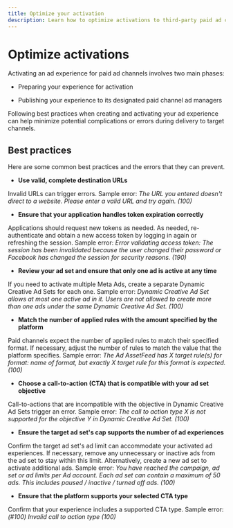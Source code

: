 ```yaml
---
title: Optimize your activation
description: Learn how to optimize activations to third-party paid ad channels.
---
```

# Optimize activations

Activating an ad experience for paid ad channels involves two main phases:

* Preparing your experience for activation

* Publishing your experience to its designated paid channel ad managers

Following best practices when creating and activating your ad experience can help minimize potential complications or errors during delivery to target channels.

## Best practices

Here are some common best practices and the errors that they can prevent.

* **Use valid, complete destination URLs**

Invalid URLs can trigger errors. Sample error: _The URL you entered doesn't direct to a website. Please enter a valid URL and try again. (100)_

* **Ensure that your application handles token expiration correctly**

Applications should request new tokens as needed. As needed, re-authenticate and obtain a new access token by logging in again or refreshing the session. Sample error: _Error validating access token: The session has been invalidated because the user changed their password or Facebook has changed the session for security reasons. (190)_

* **Review your ad set and ensure that only one ad is active at any time**

If you need to activate multiple Meta Ads, create a separate Dynamic Creative Ad Sets for each one. Sample error: _Dynamic Creative Ad Set allows at most one active ad in it. Users are not allowed to create more than one ads under the same Dynamic Creative Ad Set. (100)_

* **Match the number of applied rules with the amount specified by the platform**

Paid channels expect the number of applied rules to match their specified format.  If necessary, adjust the number of rules to match the value that the platform specifies. Sample error: _The Ad AssetFeed has X target rule(s) for format: name of format, but exactly X target rule for this format is expected. (100)_

* **Choose a call-to-action (CTA) that is compatible with your ad set objective**

Call-to-actions that are incompatible with the objective in Dynamic Creative Ad Sets trigger an error. Sample error: _The call to action type X is not supported for the objective Y in Dynamic Creative Ad Set. (100)_

* **Ensure the target ad set's cap supports the number of ad experiences**

Confirm the target ad set's ad limit can accommodate your activated ad experiences. If necessary, remove any unnecessary or inactive ads from the ad set to stay within this limit. Alternatively, create a new ad set to activate additional ads. Sample error: _You have reached the campaign, ad set or ad limits per Ad account. Each ad set can contain a maximum of 50 ads. This includes paused / inactive / turned off ads. (100)_

* **Ensure that the platform supports your selected CTA type**

Confirm that your experience includes a supported CTA type. Sample error: _(#100) Invalid call to action type (100)_
